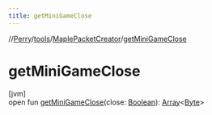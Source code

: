```yaml
---
title: getMiniGameClose
---
```

//[Perry](../../../index.html)/[tools](../index.html)/[MaplePacketCreator](index.html)/[getMiniGameClose](get-mini-game-close.html)



# getMiniGameClose



[jvm]\
open fun [getMiniGameClose](get-mini-game-close.html)(close: [Boolean](https://kotlinlang.org/api/latest/jvm/stdlib/kotlin/-boolean/index.html)): [Array](https://kotlinlang.org/api/latest/jvm/stdlib/kotlin/-array/index.html)<[Byte](https://kotlinlang.org/api/latest/jvm/stdlib/kotlin/-byte/index.html)>




